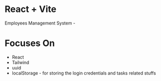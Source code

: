 # React + Vite

Employees Management System - 

 # Focuses On
 - React
 - Tailwind 
 - uuid
 - localStorage - for storing the login credentials and tasks related stuffs